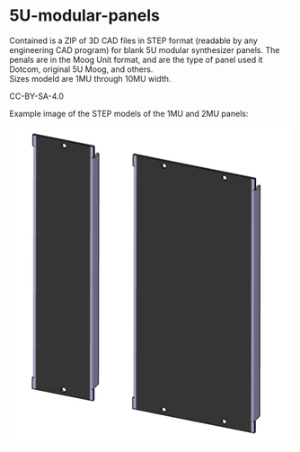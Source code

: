 # 5U-modular-panels

Contained is a ZIP of 3D CAD files in STEP format (readable by any engineering CAD program) for blank 5U modular synthesizer panels.
The penals are in the Moog Unit format, and are the type of panel used it Dotcom, original 5U Moog, and others.  
Sizes modeld are 1MU through 10MU width.

CC-BY-SA-4.0

Example image of the STEP models of the 1MU and 2MU panels:

![1Mu and 2MU](1mu2murender.jpg)
